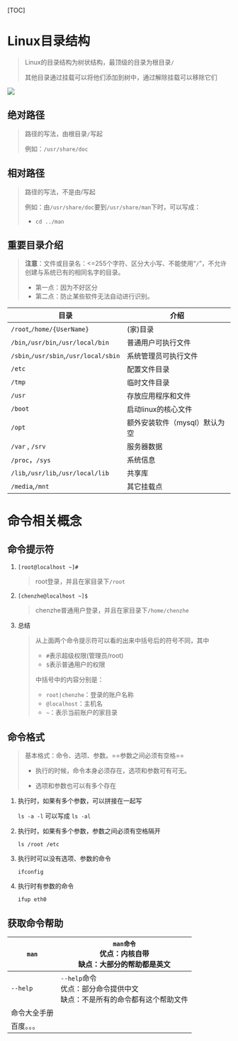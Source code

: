 [TOC]



# Linux目录结构

> Linux的目录结构为树状结构，最顶级的目录为根目录`/`
>
> 其他目录通过挂载可以将他们添加到树中，通过解除挂载可以移除它们

![](https://gitee.com/sxhDrk/images/raw/master/imgs/Linux目录结构.png)



## 绝对路径

> 路径的写法，由根目录`/`写起
>
> 例如：`/usr/share/doc`

## 相对路径

> 路径的写法，不是由/写起
>
> 例如：由`/usr/share/doc`要到`/usr/share/man`下时，可以写成：
>
> - `cd ../man`

## 重要目录介绍

> **注意**：文件或目录名：<=255个字符、区分大小写、不能使用“`/`”，不允许创建与系统已有的相同名字的目录。
>
> - 第一点：因为不好区分
> - 第二点：防止某些软件无法自动进行识别。

| 目录                                  | 介绍                          |
| ------------------------------------- | ----------------------------- |
| `/root`,`/home/{UserName}`            | (家)目录                      |
| `/bin`,`/usr/bin`,`/usr/local/bin`    | 普通用户可执行文件            |
| `/sbin`,`/usr/sbin`,`/usr/local/sbin` | 系统管理员可执行文件          |
| `/etc`                                | 配置文件目录                  |
| `/tmp`                                | 临时文件目录                  |
| `/usr`                                | 存放应用程序和文件            |
| `/boot`                               | 启动linux的核心文件           |
| `/opt`                                | 额外安装软件（mysql）默认为空 |
| `/var` , `/srv`                       | 服务器数据                    |
| `/proc`，`/sys`                       | 系统信息                      |
| `/lib`,`/usr/lib`,`/usr/local/lib`    | 共享库                        |
| `/media`,`/mnt`                       | 其它挂载点                    |





# 命令相关概念

## 命令提示符

1. `[root@localhost ~]#`

   > root登录，并且在家目录下`/root`

2. `[chenzhe@localhost ~]$`

   > chenzhe普通用户登录，并且在家目录下`/home/chenzhe`

3. 总结

   > 从上面两个命令提示符可以看的出来中括号后的符号不同，其中
   >
   > - `#`表示超级权限(管理员/root)
   > - `$`表示普通用户的权限
   >
   > 中括号中的内容分别是：
   >
   > - `root|chenzhe`：登录的账户名称
   > - `@localhost`：主机名
   > - `~`：表示当前账户的家目录



## 命令格式

> 基本格式：命令、选项、参数。==参数之间必须有空格==
>
> - 执行的时候，命令本身必须存在，选项和参数可有可无。
>
> - 选项和参数也可以有多个存在

1. 执行时，如果有多个参数，可以拼接在一起写

   `ls -a -l` 可以写成 `ls -al`

2. 执行时，如果有多个参数，参数之间必须有空格隔开

   `ls /root /etc`

3. 执行时可以没有选项、参数的命令

   `ifconfig`

4. 执行时有参数的命令

   `ifup eth0`



## 获取命令帮助

| `man`        | `man命令`<br />优点：内核自带<br />缺点：大部分的帮助都是英文 |
| ------------ | ------------------------------------------------------------ |
| `--help`     | `--help`命令<br />优点：部分命令提供中文<br />缺点：不是所有的命令都有这个帮助文件 |
| 命令大全手册 |                                                              |
| 百度。。。   |                                                              |

